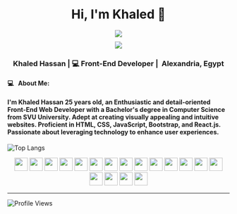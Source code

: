 <div align="center">
   <h1>Hi, I'm <span style="text-decoration: none; color: inherit;">Khaled 👋 </span></h1>
   
   <!-- Portfolio Button -->
   <a href="https://khaledhassan-portfolio.vercel.app" target="_blank" style="display: block; margin-bottom: 10px; text-decoration: none; ">
     <img src="https://img.shields.io/badge/Portfolio-FF5722?style=for-the-badge&logo=todoist&logoColor=white" target="blank" />
   </a>
   
   <!-- CV Button -->
   <a href="https://plum-penni-54.tiiny.site/](https://orange-bonnibelle-48.tiiny.site" target="_blank" style="display: block; text-decoration: none; ">
     <img src="https://img.shields.io/badge/CV-F44336?style=for-the-badge&logo=google-drive&logoColor=white" target="blank" />
   </a>
</div>




<div align="center">
  <h3> Khaled Hassan | 💻 Front-End Developer | 
     <span style="display: inline-flex; align-items: center;">
       &nbsp;Alexandria, Egypt
     </span>
  </h3>
</div>

#### 💻 &nbsp; About Me:
<p align="center">
  <h4>I'm Khaled Hassan 25 years old, an Enthusiastic and detail-oriented Front-End Web Developer with a Bachelor's degree in Computer Science from SVU University. 
    Adept at creating visually appealing and intuitive websites. Proficient in HTML, CSS, JavaScript, Bootstrap, and React.js. Passionate about leveraging technology to enhance user experiences.
</h4>
</p>

![Top Langs](https://github-readme-stats.vercel.app/api/top-langs/?username=KhaledHassangit&theme=dark)

<p align="center">
  <img src="https://cdn.iconscout.com/icon/premium/png-256-thumb/html-2752158-2284975.png?f=webp" width="30"/>
  <img src="https://cdn-icons-png.freepik.com/512/5968/5968242.png" width="30"/>
  <img src="https://upload.wikimedia.org/wikipedia/commons/6/6a/JavaScript-logo.png" width="30"/>
  <img src="https://static-00.iconduck.com/assets.00/typescript-icon-icon-1024x1024-vh3pfez8.png" width="30"/>
  <img src="https://w7.pngwing.com/pngs/79/518/png-transparent-js-react-js-logo-react-react-native-logos-icon-thumbnail.png" width="30"/>
  <img src="https://seeklogo.com/images/N/next-js-logo-8FCFF51DD2-seeklogo.com.png" width="30"/>
  <img src="https://uxwing.com/wp-content/themes/uxwing/download/brands-and-social-media/redux-icon.png" width="30"/>
  <img src="https://cdn-icons-png.flaticon.com/512/5968/5968672.png" width="30"/>
  <img src="https://static-00.iconduck.com/assets.00/tailwind-css-icon-512x307-1v56l8ed.png" width="30"/>
  <img src="https://mui.com/static/logo.png" width="30"/>
  <img src="https://raw.githubusercontent.com/mantinedev/mantine/master/.demo/logo.svg" width="30"/>
  <img src="https://avatars.githubusercontent.com/u/139895814?s=200&v=4" width="30"/>
  <img src="https://axios-http.com/assets/logo.svg" width="30"/>
  <img src="https://reactrouter.com/favicon-light.png" width="30"/>
  <img src="https://react-query.tanstack.com/_next/static/media/logo.5f6f2fbd.svg" width="30"/>
  <img src="https://www.svgrepo.com/show/374165/prisma.svg" width="30"/>
  <img src="https://logosandtypes.com/wp-content/uploads/2021/04/framer-motion.svg" width="30"/>
  <img src="https://upload.wikimedia.org/wikipedia/commons/3/33/Figma-logo.svg" width="30"/>
</p>


---

![Profile Views](https://komarev.com/ghpvc/?username=KhaledHassangit&color=FF5722)
